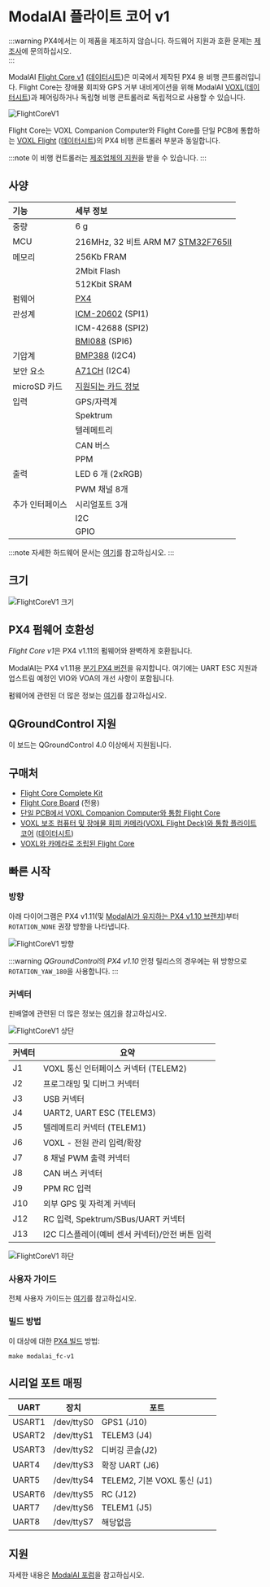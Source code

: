 # ModalAI 플라이트 코어 v1

:::warning PX4에서는 이 제품을 제조하지 않습니다. 하드웨어 지원과 호환 문제는 [제조사](https://forum.modalai.com/)에 문의하십시오.<br/>
:::

ModalAI [Flight Core v1](https://modalai.com/flight-core) ([데이터시트](https://docs.modalai.com/flight-core-datasheet))은 미국에서 제작된 PX4 용 비행 콘트롤러입니다. Flight Core는 장애물 회피와 GPS 거부 내비게이션을 위해 ModalAI [VOXL](https://modalai.com/voxl)([데이터시트](https://docs.modalai.com/voxl-datasheet/))과 페어링하거나 독립형 비행 콘트롤러로 독립적으로 사용할 수 있습니다.

![FlightCoreV1](../../assets/flight_controller/modalai/fc_v1/main.jpg)

Flight Core는 VOXL Companion Computer와 Flight Core를 단일 PCB에 통합하는 [VOXL Flight](https://www.modalai.com/voxl-flight) ([데이터시트](https://docs.modalai.com/voxl-flight-datasheet/))의 PX4 비행 콘트롤러 부분과 동일합니다.

:::note
이 비행 컨트롤러는 [제조업체의 지원](../flight_controller/autopilot_manufacturer_supported.md)을 받을 수 있습니다.
:::


## 사양

| 기능         | 세부 정보                                                                                                                                                           |
|:---------- |:--------------------------------------------------------------------------------------------------------------------------------------------------------------- |
| 중량         | 6 g                                                                                                                                                             |
| MCU        | 216MHz, 32 비트 ARM M7 [STM32F765II](https://www.st.com/en/microcontrollers-microprocessors/stm32f765ii.html)                                                     |
| 메모리        | 256Kb FRAM                                                                                                                                                      |
|            | 2Mbit Flash                                                                                                                                                     |
|            | 512Kbit SRAM                                                                                                                                                    |
| 펌웨어        | [PX4](https://github.com/PX4/PX4-Autopilot/tree/main/boards/modalai/fc-v1)                                                                                      |
| 관성계        | [ICM-20602](https://www.invensense.com/products/motion-tracking/6-axis/icm-20602/) (SPI1)                                                                       |
|            | ICM-42688 (SPI2)                                                                                                                                                |
|            | [BMI088](https://www.bosch-sensortec.com/bst/products/all_products/bmi088_1) (SPI6)                                                                             |
| 기압계        | [BMP388](https://www.bosch-sensortec.com/products/environmental-sensors/pressure-sensors/bmp388/) (I2C4)                                                        |
| 보안 요소      | [A71CH](https://www.nxp.com/products/security-and-authentication/authentication/plug-and-trust-the-fast-easy-way-to-deploy-secure-iot-connections:A71CH) (I2C4) |
| microSD 카드 | [지원되는 카드 정보](../dev_log/logging.md#sd-cards)                                                                                                                    |
| 입력         | GPS/자력계                                                                                                                                                         |
|            | Spektrum                                                                                                                                                        |
|            | 텔레메트리                                                                                                                                                           |
|            | CAN 버스                                                                                                                                                          |
|            | PPM                                                                                                                                                             |
| 출력         | LED 6 개 (2xRGB)                                                                                                                                                 |
|            | PWM 채널 8개                                                                                                                                                       |
| 추가 인터페이스   | 시리얼포트 3개                                                                                                                                                        |
|            | I2C                                                                                                                                                             |
|            | GPIO                                                                                                                                                            |

:::note
자세한 하드웨어 문서는 [여기](https://docs.modalai.com/flight-core-datasheet/)를 참고하십시오.
:::

## 크기

![FlightCoreV1 크기](../../assets/flight_controller/modalai/fc_v1/dimensions.png)


## PX4 펌웨어 호환성

*Flight Core v1*은 PX4 v1.11의 펌웨어와 완벽하게 호환됩니다.

ModalAI는 PX4 v1.11용 [분기 PX4 버전](https://github.com/modalai/px4-firmware/tree/modalai-1.11)을 유지합니다. 여기에는 UART ESC 지원과 업스트림 예정인 VIO와 VOA의 개선 사항이 포함됩니다.

펌웨어에 관련된 더 많은 정보는 [여기](https://docs.modalai.com/flight-core-firmware/)를 참고하십시오.

## QGroundControl 지원

이 보드는 QGroundControl 4.0 이상에서 지원됩니다.

## 구매처

- [Flight Core Complete Kit](https://modalai.com/flight-core)
- [Flight Core Board](https://shop.modalai.com/products/flight-core-pcb-only) (전용)
- [단일 PCB에서 VOXL Companion Computer와 통합 Flight Core](https://modalai.com/flight-core)
- [VOXL 보조 컴퓨터 및 장애물 회피 카메라(VOXL Flight Deck)와 통합 플라이트 코어](https://modalai.com/flight-deck) ([데이터시트](https://docs.modalai.com/voxl-flight-deck-platform-datasheet/))
- [VOXL와 카메라로 조립된 Flight Core](https://shop.modalai.com/products/voxl-flight-deck-r1)

## 빠른 시작

### 방향

아래 다이어그램은 PX4 v1.11(및 [ModalAI가 유지하는 PX4 v1.10 브랜치](https://github.com/modalai/px4-firmware/tree/modalai-1.10))부터 `ROTATION_NONE` 권장 방향을 나타냅니다.

![FlightCoreV1 방향](../../assets/flight_controller/modalai/fc_v1/orientation.png)

:::warning
*QGroundControl*의 *PX4 v1.10* 안정 릴리스의 경우에는 위 방향으로 `ROTATION_YAW_180`을 사용합니다.
:::

### 커넥터

핀배열에 관련된 더 많은 정보는 [여기](https://docs.modalai.com/flight-core-datasheet-connectors)을 참고하십시오.

![FlightCoreV1 상단](../../assets/flight_controller/modalai/fc_v1/top.png)

| 커넥터 | 요약                            |
| --- | ----------------------------- |
| J1  | VOXL 통신 인터페이스 커넥터 (TELEM2)    |
| J2  | 프로그래밍 및 디버그 커넥터               |
| J3  | USB 커넥터                       |
| J4  | UART2, UART ESC (TELEM3)      |
| J5  | 텔레메트리 커넥터 (TELEM1)            |
| J6  | VOXL - 전원 관리 입력/확장            |
| J7  | 8 채널 PWM 출력 커넥터               |
| J8  | CAN 버스 커넥터                    |
| J9  | PPM RC 입력                     |
| J10 | 외부 GPS 및 자력계 커넥터              |
| J12 | RC 입력, Spektrum/SBus/UART 커넥터 |
| J13 | I2C 디스플레이(예비 센서 커넥터)/안전 버튼 입력 |

![FlightCoreV1 하단](../../assets/flight_controller/modalai/fc_v1/bottom.png)

### 사용자 가이드

전체 사용자 가이드는 [여기](https://docs.modalai.com/flight-core-manual/)를 참고하십시오.


### 빌드 방법

이 대상에 대한 [PX4 빌드](../dev_setup/building_px4.md) 방법:

```
make modalai_fc-v1
```

## 시리얼 포트 매핑

| UART   | 장치         | 포트                      |
| ------ | ---------- | ----------------------- |
| USART1 | /dev/ttyS0 | GPS1 (J10)              |
| USART2 | /dev/ttyS1 | TELEM3 (J4)             |
| USART3 | /dev/ttyS2 | 디버깅 콘솔(J2)              |
| UART4  | /dev/ttyS3 | 확장 UART (J6)            |
| UART5  | /dev/ttyS4 | TELEM2, 기본 VOXL 통신 (J1) |
| USART6 | /dev/ttyS5 | RC (J12)                |
| UART7  | /dev/ttyS6 | TELEM1 (J5)             |
| UART8  | /dev/ttyS7 | 해당없음                    |

<!-- Note: Got ports using https://github.com/PX4/PX4-user_guide/pull/672#issuecomment-598198434 -->

## 지원

자세한 내용은 [ModalAI 포럼](https://forum.modalai.com/category/10/flight-core)을 참고하십시오.
